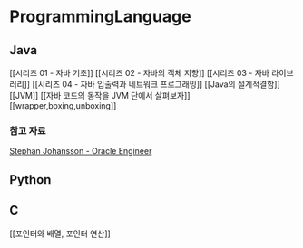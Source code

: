 # ProgrammingLanguage

## Java
[[시리즈 01 - 자바 기초]]
[[시리즈 02 - 자바의 객체 지향]]
[[시리즈 03 - 자바 라이브러리]]
[[시리즈 04 - 자바 입출력과 네트워크 프로그래밍]]
[[Java의 설계적결함]]
[[JVM]]
[[자바 코드의 동작을 JVM 단에서 살펴보자]]
[[wrapper,boxing,unboxing]]
### 참고 자료
[Stephan Johansson - Oracle Engineer](https://kstefanj.github.io/)
## Python
## C
[[포인터와 배열, 포인터 연산]]


